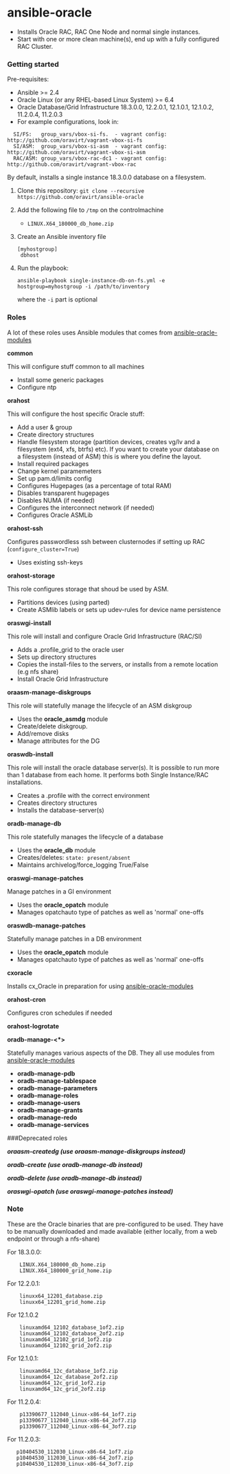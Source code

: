 # ansible-oracle

- Installs Oracle RAC, RAC One Node and normal single instances.
- Start with one or more clean machine(s), end up with a fully configured RAC Cluster.

### Getting started

Pre-requisites:

- Ansible >= 2.4
- Oracle Linux (or any RHEL-based Linux System) >= 6.4
- Oracle Database/Grid Infrastructure 18.3.0.0, 12.2.0.1, 12.1.0.1, 12.1.0.2, 11.2.0.4, 11.2.0.3
- For example configurations, look in:
```
  SI/FS:   group_vars/vbox-si-fs.  - vagrant config: http://github.com/oravirt/vagrant-vbox-si-fs
  SI/ASM:  group_vars/vbox-si-asm  - vagrant config: http://github.com/oravirt/vagrant-vbox-si-asm
  RAC/ASM: group_vars/vbox-rac-dc1 - vagrant config: http://github.com/oravirt/vagrant-vbox-rac
```

By default, installs a single instance 18.3.0.0 database on a filesystem.

1. Clone this repository:
   `git clone --recursive https://github.com/oravirt/ansible-oracle`

2. Add the following file to `/tmp` on the controlmachine
   - `LINUX.X64_180000_db_home.zip`

3. Create an Ansible inventory file
   ```
   [myhostgroup]
    dbhost
   ```

4. Run the playbook:

   `ansible-playbook single-instance-db-on-fs.yml -e hostgroup=myhostgroup -i /path/to/inventory`

   where the `-i` part is optional


### Roles

A lot of these roles uses Ansible modules that comes from [ansible-oracle-modules](https://github.com/oravirt/ansible-oracle-module)

**common**

This will configure stuff common to all machines
- Install some generic packages
- Configure ntp


**orahost**

This will configure the host specific Oracle stuff:
- Add a user & group
- Create directory structures
- Handle filesystem storage (partition devices, creates vg/lv and a filesystem (ext4, xfs, btrfs) etc). If you want to create your database on a filesystem (instead of ASM) this is where you define the layout.
- Install required packages
- Change kernel paramemeters
- Set up pam.d/limits config
- Configures Hugepages (as a percentage of total RAM)
- Disables transparent hugepages
- Disables NUMA (if needed)
- Configures the interconnect network (if needed)
- Configures Oracle ASMLib


**orahost-ssh**

Configures passwordless ssh between clusternodes if setting up RAC (`configure_cluster=True`)
- Uses existing ssh-keys


**orahost-storage**

This role configures storage that shoud be used by ASM.
- Partitions devices (using parted)
- Create ASMlib labels or sets up udev-rules for device name persistence


**oraswgi-install**

This role will install and configure Oracle Grid Infrastructure (RAC/SI)
- Adds a .profile_grid to the oracle user
- Sets up directory structures
- Copies the install-files to the servers, or installs from a remote location (e.g nfs share)
- Install Oracle Grid Infrastructure



**oraasm-manage-diskgroups**

This role will statefully manage the lifecycle of an ASM diskgroup
- Uses the **oracle_asmdg** module
- Create/delete diskgroup.
- Add/remove disks
- Manage attributes for the DG

**oraswdb-install**

This role will install the oracle database server(s). It is possible to run more than 1 database from each home. It performs both Single Instance/RAC installations.
- Creates a .profile with the correct environment
- Creates directory structures
- Installs the database-server(s)


**oradb-manage-db**

This role statefully manages the lifecycle of a database
- Uses the **oracle_db** module
- Creates/deletes: `state: present/absent`
- Maintains archivelog/force_logging True/False

**oraswgi-manage-patches**

Manage patches in a GI environment
- Uses the **oracle_opatch** module
- Manages opatchauto type of patches as well as 'normal' one-offs

**oraswdb-manage-patches**

Statefully manage patches in a DB environment
- Uses the **oracle_opatch** module
- Manages opatchauto type of patches as well as 'normal' one-offs


**cxoracle**

Installs cx_Oracle in preparation for using [ansible-oracle-modules](https://github.com/oravirt/ansible-oracle-module)


**orahost-cron**

Configures cron schedules if needed


**orahost-logrotate**


**oradb-manage-<*>**

Statefully manages various aspects of the DB. They all use modules from [ansible-oracle-modules](https://github.com/oravirt/ansible-oracle-module)

- **oradb-manage-pdb**
- **oradb-manage-tablespace**
- **oradb-manage-parameters**
- **oradb-manage-roles**
- **oradb-manage-users**
- **oradb-manage-grants**
- **oradb-manage-redo**
- **oradb-manage-services**



###Deprecated roles

_**oraasm-createdg (use oraasm-manage-diskgroups instead)**_

_**oradb-create (use oradb-manage-db instead)**_

_**oradb-delete (use oradb-manage-db instead)**_

_**oraswgi-opatch (use oraswgi-manage-patches instead)**_



### Note

These are the Oracle binaries that are pre-configured to be used. They have to be manually downloaded and made available (either locally, from a web endpoint or through a nfs-share)

For 18.3.0.0:
```
    LINUX.X64_180000_db_home.zip
    LINUX.X64_180000_grid_home.zip
 ```


For 12.2.0.1:
```
    linuxx64_12201_database.zip
    linuxx64_12201_grid_home.zip
 ```

For 12.1.0.2
```
    linuxamd64_12102_database_1of2.zip
    linuxamd64_12102_database_2of2.zip
    linuxamd64_12102_grid_1of2.zip
    linuxamd64_12102_grid_2of2.zip
 ```

For 12.1.0.1:
```
    linuxamd64_12c_database_1of2.zip
    linuxamd64_12c_database_2of2.zip
    linuxamd64_12c_grid_1of2.zip
    linuxamd64_12c_grid_2of2.zip
 ```

For 11.2.0.4:
```
    p13390677_112040_Linux-x86-64_1of7.zip
    p13390677_112040_Linux-x86-64_2of7.zip
    p13390677_112040_Linux-x86-64_3of7.zip
 ```

 For 11.2.0.3:
 ```
    p10404530_112030_Linux-x86-64_1of7.zip
    p10404530_112030_Linux-x86-64_2of7.zip
    p10404530_112030_Linux-x86-64_3of7.zip
 ```
